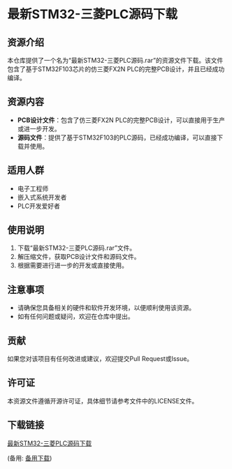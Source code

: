 # 最新STM32-三菱PLC源码下载

## 资源介绍

本仓库提供了一个名为“最新STM32-三菱PLC源码.rar”的资源文件下载。该文件包含了基于STM32F103芯片的仿三菱FX2N PLC的完整PCB设计，并且已经成功编译。

## 资源内容

- **PCB设计文件**：包含了仿三菱FX2N PLC的完整PCB设计，可以直接用于生产或进一步开发。
- **源码文件**：提供了基于STM32F103的PLC源码，已经成功编译，可以直接下载并使用。

## 适用人群

- 电子工程师
- 嵌入式系统开发者
- PLC开发爱好者

## 使用说明

1. 下载“最新STM32-三菱PLC源码.rar”文件。
2. 解压缩文件，获取PCB设计文件和源码文件。
3. 根据需要进行进一步的开发或直接使用。

## 注意事项

- 请确保您具备相关的硬件和软件开发环境，以便顺利使用该资源。
- 如有任何问题或疑问，欢迎在仓库中提出。

## 贡献

如果您对该项目有任何改进或建议，欢迎提交Pull Request或Issue。

## 许可证

本资源文件遵循开源许可证，具体细节请参考文件中的LICENSE文件。

## 下载链接
[最新STM32-三菱PLC源码下载](https://pan.quark.cn/s/01abbb55b17c) 

(备用: [备用下载](https://pan.baidu.com/s/1hAPLR0-EI6Tw2vBi9Orbzg?pwd=wf39))
